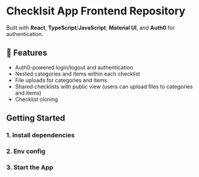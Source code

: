 # Checklsit App Frontend Repository

Built with **React**, **TypeScript**/**JavaScript**, **Material UI**, and **Auth0** for authentication.

## 🚀 Features
- Auth0-powered login/logout and authentication
- Nested categories and items within each checklist
- File uploads for categories and items
- Shared checklists with public view (users can upload files to categories and items)
- Checklist cloning


## Getting Started

### 1. Install dependencies

### 2. Env config

### 3. Start the App






